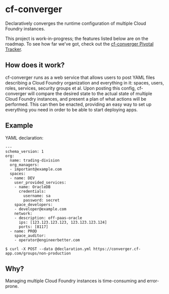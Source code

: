 # cf-converger

Declaratively converges the runtime configuration of multiple Cloud Foundry instances.

This project is work-in-progress; the features listed below are on the roadmap. To see how far we've got, check out the [cf-converger Pivotal Tracker](https://www.pivotaltracker.com/n/projects/1590869).

## How does it work?

cf-converger runs as a web service that allows users to  post YAML files describing a Cloud Foundry organization and everything in it: spaces, users, roles, services, security groups et al. Upon posting this config, cf-converger will compare the desired state to the actual state of multiple Cloud Foundry instances, and present a plan of what actions will be performed. This can then be enacted, providing an easy way to set up everything you need in order to be able to start deploying apps.

## Example

YAML declaration:

```
---
schema_version: 1
org:
  name: trading-division
  org_managers:
  - important@example.com
  spaces:
  - name: DEV
    user_provided_services:
    - name: OracleDB
      credentials:
        username: sa
        password: secret
    space_developers:
    - developer@example.com
    network:
    - description: off-paas-oracle
      ips: [123.123.123.123, 123.123.123.124]
      ports: [8117]
  - name: PROD
    space_auditor:
    - operator@engineerbetter.com
```

```
$ curl -X POST --data @declaration.yml https://converger.cf-app.com/groups/non-production
```

## Why?

Managing multiple Cloud Foundry instances is time-consuming and error-prone.
